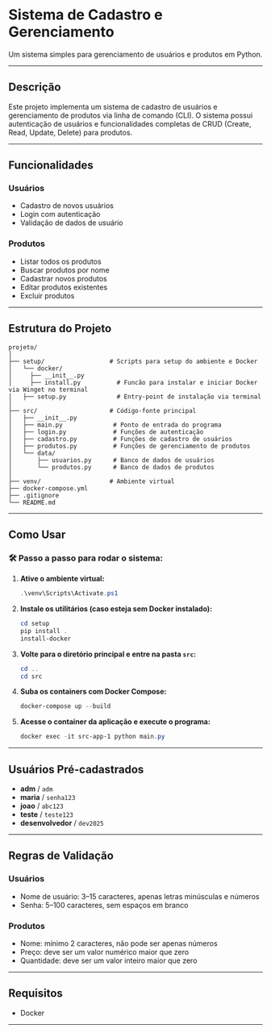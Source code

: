 # Sistema de Cadastro e Gerenciamento

Um sistema simples para gerenciamento de usuários e produtos em Python.

---

## Descrição

Este projeto implementa um sistema de cadastro de usuários e gerenciamento de produtos via linha de comando (CLI). O sistema possui autenticação de usuários e funcionalidades completas de CRUD (Create, Read, Update, Delete) para produtos.

---

## Funcionalidades

### Usuários

- Cadastro de novos usuários  
- Login com autenticação  
- Validação de dados de usuário  

### Produtos

- Listar todos os produtos  
- Buscar produtos por nome
- Cadastrar novos produtos  
- Editar produtos existentes  
- Excluir produtos  

---

## Estrutura do Projeto

```
projeto/
│
├── setup/                  # Scripts para setup do ambiente e Docker
│   └── docker/               
│     ├── __init__.py
│     ├── install.py          # Funcão para instalar e iniciar Docker via Winget no terminal
│   ├── setup.py              # Entry-point de instalação via terminal
│
├── src/                    # Código-fonte principal
│   ├── __init__.py
│   ├── main.py              # Ponto de entrada do programa
│   ├── login.py             # Funções de autenticação
│   ├── cadastro.py          # Funções de cadastro de usuários
│   ├── produtos.py          # Funções de gerenciamento de produtos
│   └── data/
│       ├── usuarios.py      # Banco de dados de usuários
│       └── produtos.py      # Banco de dados de produtos
│
├── venv/                   # Ambiente virtual
├── docker-compose.yml
├── .gitignore
└── README.md
```

---

## Como Usar

### 🛠️ Passo a passo para rodar o sistema:

1. **Ative o ambiente virtual:**

   ```powershell
   .\venv\Scripts\Activate.ps1
   ```

2. **Instale os utilitários (caso esteja sem Docker instalado):**

   ```powershell
   cd setup
   pip install .
   install-docker
   ```

3. **Volte para o diretório principal e entre na pasta `src`:**

   ```powershell
   cd ..
   cd src
   ```

4. **Suba os containers com Docker Compose:**

   ```powershell
   docker-compose up --build
   ```

5. **Acesse o container da aplicação e execute o programa:**

   ```powershell
   docker exec -it src-app-1 python main.py
   ```

---

## Usuários Pré-cadastrados

- **adm** / `adm`  
- **maria** / `senha123`  
- **joao** / `abc123`  
- **teste** / `teste123`  
- **desenvolvedor** / `dev2025`  

---

## Regras de Validação

### Usuários

- Nome de usuário: 3–15 caracteres, apenas letras minúsculas e números  
- Senha: 5–100 caracteres, sem espaços em branco  

### Produtos

- Nome: mínimo 2 caracteres, não pode ser apenas números  
- Preço: deve ser um valor numérico maior que zero  
- Quantidade: deve ser um valor inteiro maior que zero  

---

## Requisitos

- Docker

---